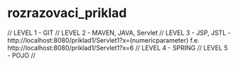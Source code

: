 # rozrazovaci_priklad

// LEVEL 1 - GIT 
// LEVEL 2 - MAVEN, JAVA, Servlet 
// LEVEL 3 - JSP, JSTL - http://localhost:8080/priklad1/Servlet1?x=(numericparameter) f.e. http://localhost:8080/priklad1/Servlet1?x=6 
// LEVEL 4 - SPRING
// LEVEL 5 - POJO 
//

